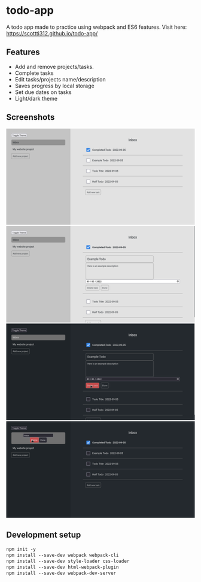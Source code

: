 # todo-app
A todo app made to practice using webpack and ES6 features. Visit here: https://scottti312.github.io/todo-app/

## Features
* Add and remove projects/tasks.
* Complete tasks
* Edit tasks/projects name/description
* Saves progress by local storage
* Set due dates on tasks
* Light/dark theme

## Screenshots
![Image](screenshots/Screenshot%20from%202022-09-12%2016-32-21.png)
![Image](screenshots/Screenshot%20from%202022-09-12%2016-32-32.png)
![Image](screenshots/Screenshot%20from%202022-09-12%2016-32-46.png)
![Image](screenshots/Screenshot%20from%202022-09-12%2016-32-54.png)
## Development setup
```
npm init -y
npm install --save-dev webpack webpack-cli 
npm install --save-dev style-loader css-loader
npm install --save-dev html-webpack-plugin
npm install --save-dev webpack-dev-server
```
